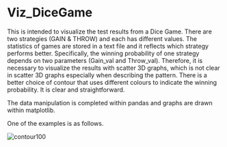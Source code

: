# Viz_DiceGame

This is intended to visualize the test results from a Dice Game. There are two strategies (GAIN & THROW) and each has different values. The statistics of games are stored in a text file and it reflects which strategy performs better. Specifically, the winning probability of one strategy depends on two parameters (Gain_val and Throw_val). Therefore, it is necessary to visualize the results with scatter 3D graphs, which is not clear in scatter 3D graphs especially when describing the pattern. There is a better choice of contour that uses different colours to indicate the winning probability. It is clear and straightforward. 

The data manipulation is completed within pandas and graphs are drawn within matplotlib. 

One of the examples is as follows.

![contour100](https://github.com/ZihengZZH/Project_Python/blob/master/Viz_DiceGame/graphs/contour100.png)
